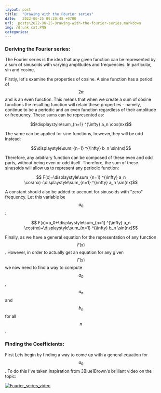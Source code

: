 ```yaml
---
layout: post
title:  "Drawing with the Fourier series"
date:   2022-06-25 09:20:48 +0700
url: _posts\2022-06-25-Drawing-with-the-fourier-series.markdown
img: /drunk cat.PNG
categories:
---
```

### Deriving the Fourier series: 
The Fourier series is the idea that any given function can be represented by a sum of sinusoids with varying amplitudes and frequencies. In particular,  sin and cosine. 

Firstly, let's examine the properties of cosine. A sine function has a period of $$ 2\pi $$ and is an even function. This means that when we create a sum of cosine functions the resulting function will retain these properties - namely, continue to be a periodic and an even function regardless of their amplitude or frequency. These sums can be represented as: 

 $$\displaystyle\sum_{n=1} ^{\infty} a_n \cos(nx)$$
 

The same can be applied for sine functions, however,they will be odd instead: 

 $$\displaystyle\sum_{n=1} ^{\infty} b_n \sin(nx)$$

 Therefore, any arbitrary function can be composed of these even and odd parts, without being even or odd itself. Therefore, the sum of these sinusoids will allow us to represent any periodic function: 

 $$ F(x)=\displaystyle\sum_{n=1} ^{\infty} a_n \cos(nx)+\displaystyle\sum_{n=1} ^{\infty} a_n \sin(nx)$$

 A constant should also be added to account for sinusoids with "zero" frequency. Let this variable be $$a_0$$: 

  $$ F(x)=a_0+\displaystyle\sum_{n=1} ^{\infty} a_n \cos(nx)+\displaystyle\sum_{n=1} ^{\infty} b_n \sin(nx)$$

  Finally, as we have a general equation for the representation of any function $$F(x)$$. However, in order to actually get an equation for any given $$F(x)$$ we now need to find a way to compute $$a_0$$, $$a_n$$ and $$b_n$$ for all $$n$$. 

  ### Finding the Coefficients: 

First Lets begin by finding a way to come up with a general equation for $$a_0$$. To do this I've taken inspiration from 3Blue1Brown's brilliant video on the topic: 

<a href="https://www.youtube.com/watch?v=r6sGWTCMz2k"><img src="https://img.youtube.com/vi/r6sGWTCMz2k/0.jpg"
     alt="Fourier_series_video"/> </a>
